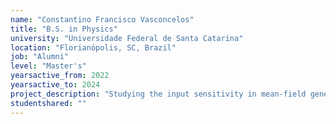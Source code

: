 ```yaml
---
name: "Constantino Francisco Vasconcelos"
title: "B.S. in Physics"
university: "Universidade Federal de Santa Catarina"
location: "Florianópolis, SC, Brazil"
job: "Alumni"
level: "Master's"
yearsactive_from: 2022
yearsactive_to: 2024
project_description: "Studying the input sensitivity in mean-field generalized Ising with Glauber dynamics."
studentshared: ""
---
```

